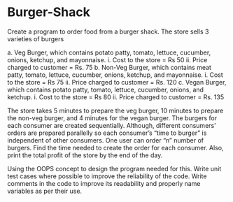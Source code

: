 # Burger-Shack
Create a program to order food from a burger shack. The store sells 3 varieties of
burgers

a. Veg Burger, which contains potato patty, tomato, lettuce, cucumber, onions, ketchup, and mayonnaise.
  i. Cost to the store = Rs 50
  ii. Price charged to customer = Rs. 75
b. Non-Veg Burger, which contains meat patty, tomato, lettuce, cucumber, onions, ketchup, and mayonnaise.
  i. Cost to the store = Rs 75
  ii. Price charged to customer = Rs. 120
c. Vegan Burger, which contains potato patty, tomato, lettuce, cucumber, onions, and ketchup.
  i. Cost to the store = Rs 80
  ii. Price charged to customer = Rs. 135

The store takes 5 minutes to prepare the veg burger, 10 minutes to prepare the non-veg burger, and 4 minutes for the vegan burger. The burgers for each consumer are created sequentially. Although, different consumers’ orders are prepared parallelly so each consumer’s “time to burger” is independent of other consumers. One user can order “n” number of burgers. Find the time needed to create the order for each consumer. Also, print the total profit of the store by the end of the day.

Using the OOPS concept to design the program needed for this. Write unit test cases where possible to improve the reliability of the code. Write comments in the code to improve its readability and properly name variables as per their use.
